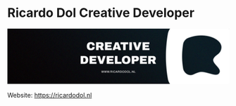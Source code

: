 # Ricardo Dol Creative Developer
![Creative Developer banner](/banner.jpg)

Website: https://ricardodol.nl
